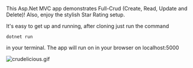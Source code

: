 This Asp.Net MVC app demonstrates Full-Crud (Create, Read, Update and Delete)! Also, enjoy the stylish Star Rating setup.

It's easy to get up and running, after cloning just run the command
```
dotnet run
``` 
in your terminal. The app will run on in your browser on localhost:5000

![crudelicious.gif](https://boostnote.io/api/teams/1JJM5Mg-T/files/d7d256d3a88400a69255ce59906b2c9862fad5c65c51d81f707ceed26097d416-crudelicious.gif)
